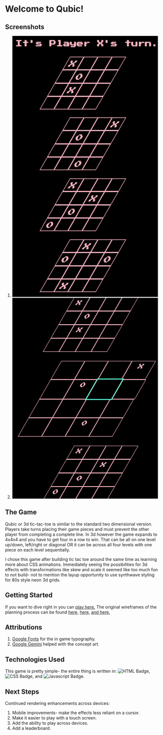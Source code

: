 # Welcome to Qubic!
## Screenshots
1. ![A beautiful synthwave three dimensional four by four by four grid for in neon pink on a black background.](./assets/qubic-screenshot-1.png)
2. ![A similar board but partially filled out on all levels with sparing x's and o's with one board in focus and larger than the others with a single square highlighted.](./assets/qubic-screenshot-2.png)

## The Game
Qubic or 3d tic-tac-toe is similar to the standard two dimensional version. Players take turns placing their game pieces and must prevent the other player from completing a complete line. In 3d however the game expands to 4x4x4 and you have to get four in a row to win. That can be all on one level up/down, left/right or diagonal OR it can be across all four levels with one piece on each level sequentially.

I chose this game after building tic tac toe around the same time as learning more about CSS animations. Immediately seeing the possibilities for 3d effects with transformations like skew and scale it seemed like too much fun to not build- not to mention the layup opportunity to use synthwave styling for 80s style neon 3d grids.

## Getting Started
If you want to dive right in you can [play here.](https://zbrustkern.github.io/qubic/)
The original wireframes of the planning process can be found [here](./assets/qubic%20grid.jpg), [here](./assets/Intro%20Modal.jpg), [and here.](./assets/stats%20page.jpg)

## Attributions
1. [Google Fonts](https://fonts.google.com/) for the in game typography.
2. [Google Gemini](https://gemini.google.com/) helped with the concept art.

## Technologies Used
This game is pretty simple- the entire thing is written in:
![HTML Badge](https://img.shields.io/badge/HTML-239120?style=for-the-badge&logo=html5&logoColor=white), ![CSS Badge](    https://img.shields.io/badge/CSS-239120?&style=for-the-badge&logo=css3&logoColor=white), and ![Javascript Badge](https://img.shields.io/badge/JavaScript-F7DF1E?style=for-the-badge&logo=javascript&logoColor=black).

## Next Steps
Continued rendering enhancements across devices:
1. Mobile improvements- make the effects less reliant on a cursor.
2. Make it easier to play with a touch screen.
3. Add the ability to play across devices.
4. Add a leaderboard.
